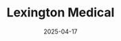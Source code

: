 ---  
layout: startup_page  
title: "Lexington Medical"  
id: "lexingtonmed.com"  
permalink: "/lexingtonmedicallexingtonmed.com04172025/"  
website: "https://www.lexington-med.com/"  
funding_round: "Strategic Investment"  
funding_amount: ""  
investors: "Ampersand Capital Partners"  
about: "Lexington Medical designs and manufactures high-performance endoscopic stapling devices used in a wide range of surgical procedures. Their flagship AEON™ and AEON™ Powered Stapling platforms are known for superior clinical outcomes, featuring proprietary technologies. The company is committed to US-based design and manufacturing."  
markets: "Medical Equipment Manufacturing"  
hq: "Bedford, Massachusetts, United States"  
founded_year: "2013"  
linkedin: "https://www.linkedin.com/company/lexington-medical-inc-/"  
twitter: ""  
instagram: ""  
facebook: ""  
crunchbase: "https://www.crunchbase.com/organization/lexington-medical-inc"  
pitchbook: "https://pitchbook.com/profiles/company/240559-03"  

date_display: "17-Apr-2025"  
date: "2025-04-17"

# SEO Optimization  
meta_title: "Lexington Medical - Strategic Investment"  
meta_description: "Lexington Medical, Lexington Medical designs and manufactures high-performance endoscopic stapling devices used in a wide range of surgical procedures. Their flagship AE..."  
meta_keywords: "Lexington Medical, Medical Equipment Manufacturing, Strategic Investment funding"  
canonical_url: "https://startup.projectstartups.com/lexingtonmedicallexingtonmed.com04172025/"  
---